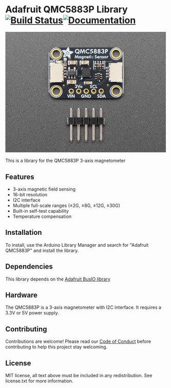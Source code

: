 # Adafruit QMC5883P Library [![Build Status](https://github.com/adafruit/Adafruit_QMC5883P/workflows/Arduino%20Library%20CI/badge.svg)](https://github.com/adafruit/Adafruit_QMC5883P/actions)[![Documentation](https://github.com/adafruit/ci-arduino/blob/master/assets/doxygen_badge.svg)](http://adafruit.github.io/Adafruit_QMC5883P/html/index.html)

<a href="https://www.adafruit.com/product/6388"><img src="assets/board.jpg?raw=true" width="500px"><br/></a>

This is a library for the QMC5883P 3-axis magnetometer

## Features

- 3-axis magnetic field sensing
- 16-bit resolution
- I2C interface
- Multiple full-scale ranges (±2G, ±8G, ±12G, ±30G)
- Built-in self-test capability
- Temperature compensation

## Installation

To install, use the Arduino Library Manager and search for "Adafruit QMC5883P" and install the library.

## Dependencies

This library depends on the [Adafruit BusIO library](https://github.com/adafruit/Adafruit_BusIO)

## Hardware

The QMC5883P is a 3-axis magnetometer with I2C interface. It requires a 3.3V or 5V power supply.

## Contributing

Contributions are welcome! Please read our [Code of Conduct](https://github.com/adafruit/Adafruit_QMC5883P/blob/master/CODE_OF_CONDUCT.md) before contributing to help this project stay welcoming.

## License

MIT license, all text above must be included in any redistribution. See license.txt for more information.
